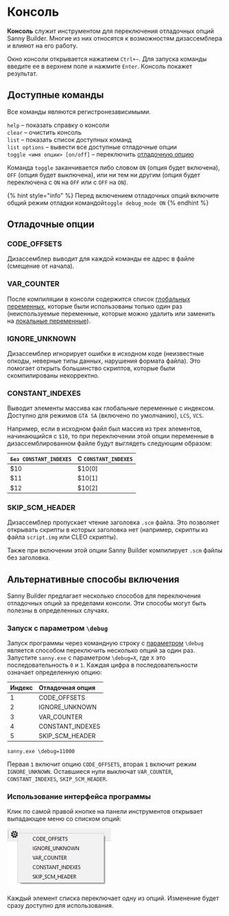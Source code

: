 # Консоль

**Консоль** служит инструментом для переключения отладочных опций Sanny Builder. Многие из них относятся к возможностям дизассемблера и влияют на его работу. 

Окно консоли открывается нажатием `Ctrl+~`. Для запуска команды введите ее в верхнем поле и нажмите `Enter`. Консоль покажет результат.

## Доступные команды 

Все команды являются регистронезависимыми.

`help` – показать справку о консоли  
`clear` – очистить консоль  
`list` – показать список доступных команд  
`list options` – вывести все доступные отладочные опции  
`toggle <имя опции> [on/off]` – переключить [отладочную опцию](console.md#otladochnye-opcii)

Команда `toggle` заканчивается либо словом `ON` \(опция будет включена\), `OFF` \(опция будет выключена\), или ни тем ни другим \(опция будет переключена с `ON` на `OFF` или с `OFF` на `ON`\).

{% hint style="info" %}
Перед включением отладочных опций включите общий режим отладки командой`toggle debug_mode ON`
{% endhint %}

## Отладочные опции

### CODE\_OFFSETS

Дизассемблер выводит для каждой команды ее адрес в файле \(смещение от начала\).

### VAR\_COUNTER

После компиляции в консоли содержится список [глобальных переменных](coding/variables.md#globalnye-peremennye), которые были использованы только один раз \(неиспользуемые переменные, которые можно удалить или заменить на [локальные переменные](coding/variables.md#lokalnye-peremennye)\).

### IGNORE\_UNKNOWN

Дизассемблер игнорирует ошибки в исходном коде \(неизвестные опкоды, неверные типы данных, нарушения формата файла\). Это помогает открыть большинство скриптов, которые были скомпилированы некорректно.

### CONSTANT\_INDEXES

Выводит элементы массива как глобальные переменные с индексом. Доступно для режимов `GTA SA` \(включено по умолчанию\), `LCS`, `VCS`. 

Например, если в исходном файл был массив из трех элементов, начинающийся с `$10`, то при переключении этой опции переменные в дизассемблированном файле будут выглядеть следующим образом:

| `Без CONSTANT_INDEXES` | С `CONSTANT_INDEXES` |
| :--- | :--- |
| $10 | $10\[0\] |
| $11 | $10\[1\] |
| $12 | $10\[2\] |

### SKIP\_SCM\_HEADER

Дизассемблер пропускает чтение заголовка `.scm` файла. Это позволяет открывать скрипты в которых заголовка нет \(например, скрипты из файла `script.img` или CLEO скрипты\).

Также при включении этой опции Sanny Builder компилирует `.scm` файлы без заголовка.

## Альтернативные способы включения

Sanny Builder предлагает несколько способов для переключения отладочных опций за пределами консоли. Эти способы могут быть полезны в определенных случаях.

### Запуск с параметром `\debug`

Запуск программы через командную строку с [параметром](./#parametry-komandnoi-stroki) `\debug` является способом переключить несколько опций за один раз. Запустите `sanny.exe` с параметром `\debug=X`, где `X` это последовательность `0` и `1`.  Каждая цифра в последовательности означает определенную опцию:

| Индекс | Отладочная опция |
| :--- | :--- |
| 1 | CODE\_OFFSETS |
| 2 | IGNORE\_UNKNOWN |
| 3 | VAR\_COUNTER |
| 4 | CONSTANT\_INDEXES |
| 5 | SKIP\_SCM\_HEADER |

```text
sanny.exe \debug=11000
```

Первая `1` включит опцию `CODE_OFFSETS`, вторая `1` включит режим `IGNORE_UNKNOWN`. Оставшиеся нули выключат `VAR_COUNTER`, `CONSTANT_INDEXES`, `SKIP_SCM_HEADER`.

### Использование интерфейса программы

Клик по самой правой кнопке на панели инструментов открывает выпадающее меню со списком опций:

![](.gitbook/assets/debug_options.PNG)

Каждый элемент списка переключает одну из опций. Изменение будет сразу доступно для использования.

